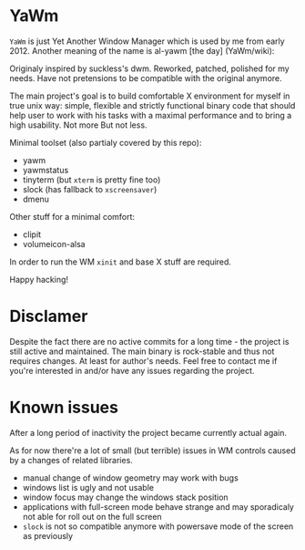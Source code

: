 YaWm
====

`YaWm` is just Yet Another Window Manager which is used by me from early 2012. Another meaning of the name is al-yawm [the day] (YaWm/wiki):

Originaly inspired by suckless's dwm. Reworked, patched, polished for my needs.
Have not pretensions to be compatible with the original anymore.

The main project's goal is to build comfortable X environment for myself in true unix way:
simple, flexible and strictly functional binary code that should help user to work
with his tasks with a maximal performance and to bring a high usability.
Not more But not less.

Minimal toolset (also partialy covered by this repo):
- yawm
- yawmstatus
- tinyterm (but `xterm` is pretty fine too)
- slock (has fallback to `xscreensaver`)
- dmenu

Other stuff for a minimal comfort:
- clipit
- volumeicon-alsa

In order to run the WM `xinit` and base X stuff are required.

Happy hacking!

Disclamer
=========

Despite the fact there are no active commits for a long time - the project is still active and maintained. The main binary is rock-stable and thus not requires changes. At least for author's needs.
Feel free to contact me if you're interested in and/or have any issues regarding the project.

Known issues
============

After a long period of inactivity the project became currently actual again.

As for now there're a lot of small (but terrible) issues in WM controls caused by a changes of related libraries.

- manual change of window geometry may work with bugs
- windows list is ugly and not usable
- window focus may change the windows stack position
- applications with full-screen mode behave strange and may sporadicaly not able for roll out on the full screen
- `slock` is not so compatible anymore with powersave mode of the screen as previously
